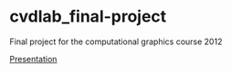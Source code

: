  
cvdlab_final-project
====================

Final project for the computational graphics course 2012

<a href="http://francesco-dipi.github.io/cvdlab_final-project">Presentation</a>
